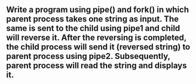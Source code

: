## Write a program using pipe() and fork() in which parent process takes one string as input. The same is sent to the child using pipe1 and child will reverse it. After the reversing is completed, the child process will send it (reversed string) to parent process using pipe2. Subsequently, parent process will read the string and displays it.
